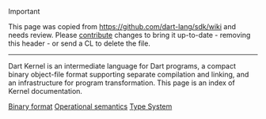 > [!IMPORTANT]
> This page was copied from https://github.com/dart-lang/sdk/wiki and needs review.
> Please [contribute](../CONTRIBUTING.md) changes to bring it up-to-date -
> removing this header - or send a CL to delete the file.

---

Dart Kernel is an intermediate language for Dart programs, a compact binary object-file format supporting separate compilation and linking, and an infrastructure for program transformation.  This page is an index of Kernel documentation.

[Binary format](https://github.com/dart-lang/sdk/blob/main/pkg/kernel/binary.md)
[Operational semantics](Kernel-Operational-Semantics.md)
[Type System](Kernel-Type-System.md)
